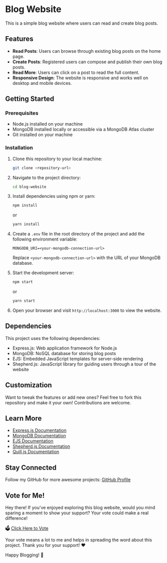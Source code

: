 
# Blog Website

This is a simple blog website where users can read and create blog posts.

## Features

- **Read Posts**: Users can browse through existing blog posts on the home page.
- **Create Posts**: Registered users can compose and publish their own blog posts.
- **Read More**: Users can click on a post to read the full content.
- **Responsive Design**: The website is responsive and works well on desktop and mobile devices.

## Getting Started

### Prerequisites

- Node.js installed on your machine
- MongoDB installed locally or accessible via a MongoDB Atlas cluster
- Git installed on your machine

### Installation

1. Clone this repository to your local machine:

   ```bash
   git clone <repository-url>
   ```

2. Navigate to the project directory:

   ```bash
   cd blog-website
   ```

3. Install dependencies using npm or yarn:

   ```bash
   npm install
   ```

   or

   ```bash
   yarn install
   ```

4. Create a `.env` file in the root directory of the project and add the following environment variable:

   ```plaintext
   MONGODB_URI=<your-mongodb-connection-url>
   ```

   Replace `<your-mongodb-connection-url>` with the URL of your MongoDB database.

5. Start the development server:

   ```bash
   npm start
   ```

   or

   ```bash
   yarn start
   ```

6. Open your browser and visit `http://localhost:3000` to view the website.

## Dependencies

This project uses the following dependencies:

- Express.js: Web application framework for Node.js
- MongoDB: NoSQL database for storing blog posts
- EJS: Embedded JavaScript templates for server-side rendering
- Shepherd.js: JavaScript library for guiding users through a tour of the website

## Customization

Want to tweak the features or add new ones? Feel free to fork this repository and make it your own! Contributions are welcome.

## Learn More

- [Express.js Documentation](https://expressjs.com/)
- [MongoDB Documentation](https://docs.mongodb.com/)
- [EJS Documentation](https://ejs.co/)
- [Shepherd.js Documentation](https://shepherdjs.dev/)
- [Quill.js Documentation](https://quilljs.com/docs/)

## Stay Connected

Follow my GitHub for more awesome projects: [GitHub Profile](https://github.com/kashnx)

## Vote for Me!

Hey there! If you've enjoyed exploring this blog website, would you mind sparing a moment to show your support? Your vote could make a real difference!

🗳️ [Click Here to Vote](#)

Your vote means a lot to me and helps in spreading the word about this project. Thank you for your support! ❤️

Happy Blogging! 🚀

